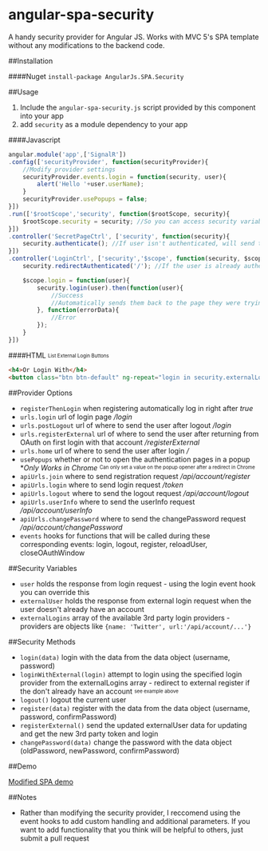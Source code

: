 angular-spa-security
====================

A handy security provider for Angular JS. Works with MVC 5's SPA template without any modifications to the backend code.

##Installation

####Nuget
`install-package AngularJs.SPA.Security`

##Usage

1. Include the `angular-spa-security.js` script provided by this component into your app
2. add `security` as a module dependency to your app

####Javascript
```javascript
angular.module('app',['SignalR'])
.config(['securityProvider', function(securityProvider){
	//Modify provider settings
	securityProvider.events.login = function(security, user){
		alert('Hello '+user.userName);
	}
	securityProvider.usePopups = false;
}])
.run(['$rootScope','security', function($rootScope, security){
	$rootScope.security = security; //So you can access security variables and methods anywhere
}])
.controller('SecretPageCtrl', ['security', function(security){
	security.authenticate(); //If user isn't authenticated, will send them to the login page
}])
.controller('LoginCtrl', ['security','$scope', function(security, $scope){
	security.redirectAuthenticated('/'); //If the user is already authenticated, send them to the homepage

	$scope.login = function(user){
		security.login(user).then(function(user){
			//Success
			//Automatically sends them back to the page they were trying to access or the home page
		}, function(errorData){
			//Error
		});
	}
}])
```

####HTML <sub><sup>List External Login Buttons</sup></sub>
```html
<h4>Or Login With</h4>
<button class="btn btn-default" ng-repeat="login in security.externalLogins" ng-bind="login.name" ng-click="security.loginWithExternal(login)"></button>
```

##Provider Options

* `registerThenLogin` when registering automatically log in right after *true*
* `urls.login` url of login page */login*
* `urls.postLogout` url of where to send the user after logout */login*
* `urls.registerExternal` url of where to send the user after returning from OAuth on first login with that account */registerExternal*
* `urls.home` url of where to send the user after login */*
* `usePopups` whether or not to open the authentication pages in a popup **Only Works in Chrome* <sup><sub>Can only set a value on the popup opener after a redirect in Chrome</sub></sup>
* `apiUrls.join` where to send registration request */api/account/register*
* `apiUrls.login` where to send login request */token*
* `apiUrls.logout` where to send the logout request */api/account/logout*
* `apiUrls.userInfo` where to send the userInfo request */api/account/userInfo*
* `apiUrls.changePassword` where to send the changePassword request */api/account/changePassword*
* `events` hooks for functions that will be called during these corresponding events: login, logout, register, reloadUser, closeOAuthWindow

##Security Variables

* `user` holds the response from login request - using the login event hook you can override this
* `externalUser` holds the response from external login request when the user doesn't already have an account
* `externalLogins` array of the available 3rd party login providers - providers are objects like `{name: 'Twitter', url:'/api/account/...'}`

##Security Methods

* `login(data)` login with the data from the data object (username, password)
* `loginWithExternal(login)` attempt to login using the specified login provider from the externalLogins array - redirect to external register if the don't already have an account <sub><sup>see example above</sup></sub>
* `logout()` logout the current user
* `register(data)` register with the data from the data object (username, password, confirmPassword)
* `registerExternal()` send the updated externalUser data for updating and get the new 3rd party token and login
* `changePassword(data)` change the password with the data object (oldPassword, newPassword, confirmPassword)

##Demo

[Modified SPA demo](https://github.com/JustMaier/MVC5-SPA-Angular)

##Notes

* Rather than modifying the security provider, I reccomend using the event hooks to add custom handling and additional parameters. If you want to add functionality that you think will be helpful to others, just submit a pull request